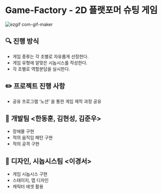 # Game-Factory - 2D 플랫포머 슈팅 게임


![ezgif com-gif-maker](https://user-images.githubusercontent.com/107553545/198815819-94e4113c-a32a-40a7-8d4e-1ec0a5758859.gif)



## 🔍 진행 방식

- 게임 종류는 각 조별로 자유롭게 선정한다.
- 게임 유형에 알맞은 시놉시스를 작성한다.
- 각 조별로 역할분담을 실시한다.


## ✏️ 프로젝트 진행 사항

- 공유 프로그램 ‘노션’ 을 통한 게임 제작 과정 공유  


## 📮 개발팀 <한동훈, 김현성, 김준우>

- 장애물 구현
- 적의 움직임 패턴 구현
- 적의 공격 구현



## 🚨 디자인, 시놉시스팀 <이경서>

- 게임 시놉시스 구현
- 스테이지, 맵 디자인
- 캐릭터 에셋 활용




